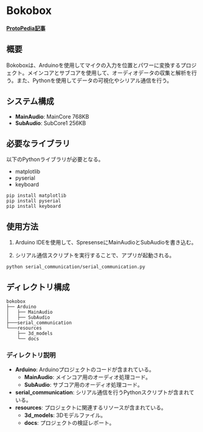 # Bokobox

[**ProtoPedia記事**](./)
## 概要
Bokoboxは、Arduinoを使用してマイクの入力を位置とパワーに変換するプロジェクト。メインコアとサブコアを使用して、オーディオデータの収集と解析を行う。また、Pythonを使用してデータの可視化やシリアル通信を行う。

## システム構成
- **MainAudio**: MainCore 768KB
- **SubAudio**: SubCore1 256KB

## 必要なライブラリ
以下のPythonライブラリが必要となる。

- matplotlib
- pyserial
- keyboard

```
pip install matplotlib
pip install pyserial
pip install keyboard
```

## 使用方法
1. Arduino IDEを使用して、SpresenseにMainAudioとSubAudioを書き込む。

1. シリアル通信スクリプトを実行することで、アプリが起動される。

```
python serial_communication/serial_communication.py
```

## ディレクトリ構成
```
bokobox
├── Arduino
│   ├── MainAudio
│   ├── SubAudio
├───serial_communication
└───resources
    ├── 3d_models
    └── docs
```

### ディレクトリ説明
- **Arduino**: Arduinoプロジェクトのコードが含まれている。
  - **MainAudio**: メインコア用のオーディオ処理コード。
  - **SubAudio**: サブコア用のオーディオ処理コード。
- **serial_communication**: シリアル通信を行うPythonスクリプトが含まれている。
- **resources**: プロジェクトに関連するリソースが含まれている。
  - **3d_models**: 3Dモデルファイル。
  - **docs**: プロジェクトの検証レポート。
